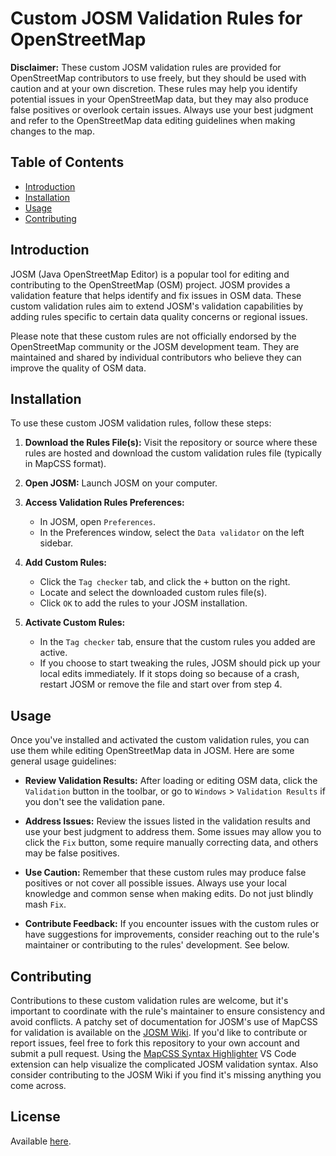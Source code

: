 # Custom JOSM Validation Rules for OpenStreetMap

**Disclaimer:** These custom JOSM validation rules are provided for OpenStreetMap contributors to use freely, but they should be used with caution and at your own discretion. These rules may help you identify potential issues in your OpenStreetMap data, but they may also produce false positives or overlook certain issues. Always use your best judgment and refer to the OpenStreetMap data editing guidelines when making changes to the map.

## Table of Contents

- [Introduction](#introduction)
- [Installation](#installation)
- [Usage](#usage)
- [Contributing](#contributing)

## Introduction

JOSM (Java OpenStreetMap Editor) is a popular tool for editing and contributing to the OpenStreetMap (OSM) project. JOSM provides a validation feature that helps identify and fix issues in OSM data. These custom validation rules aim to extend JOSM's validation capabilities by adding rules specific to certain data quality concerns or regional issues.

Please note that these custom rules are not officially endorsed by the OpenStreetMap community or the JOSM development team. They are maintained and shared by individual contributors who believe they can improve the quality of OSM data.

## Installation

To use these custom JOSM validation rules, follow these steps:

1. **Download the Rules File(s):** Visit the repository or source where these rules are hosted and download the custom validation rules file (typically in MapCSS format).

2. **Open JOSM:** Launch JOSM on your computer.

3. **Access Validation Rules Preferences:**

   - In JOSM, open `Preferences`.
   - In the Preferences window, select the `Data validator` on the left sidebar.

4. **Add Custom Rules:**

   - Click the `Tag checker` tab, and click the <kbd>+</kbd> button on the right.
   - Locate and select the downloaded custom rules file(s).
   - Click `OK` to add the rules to your JOSM installation.

5. **Activate Custom Rules:**

   - In the `Tag checker` tab, ensure that the custom rules you added are active.
   - If you choose to start tweaking the rules, JOSM should pick up your local edits immediately. If it stops doing so because of a crash, restart JOSM or remove the file and start over from step 4.

## Usage

Once you've installed and activated the custom validation rules, you can use them while editing OpenStreetMap data in JOSM. Here are some general usage guidelines:

- **Review Validation Results:** After loading or editing OSM data, click the `Validation` button in the toolbar, or go to `Windows` > `Validation Results` if you don't see the validation pane.

- **Address Issues:** Review the issues listed in the validation results and use your best judgment to address them. Some issues may allow you to click the `Fix` button, some require manually correcting data, and others may be false positives.

- **Use Caution:** Remember that these custom rules may produce false positives or not cover all possible issues. Always use your local knowledge and common sense when making edits. Do not just blindly mash `Fix`.

- **Contribute Feedback:** If you encounter issues with the custom rules or have suggestions for improvements, consider reaching out to the rule's maintainer or contributing to the rules' development. See below.

## Contributing

Contributions to these custom validation rules are welcome, but it's important to coordinate with the rule's maintainer to ensure consistency and avoid conflicts. A patchy set of documentation for JOSM's use of MapCSS for validation is available on the [JOSM Wiki](https://josm.openstreetmap.de/wiki/Help/Validator/MapCSSTagChecker). If you'd like to contribute or report issues, feel free to fork this repository to your own account and submit a pull request. Using the [MapCSS Syntax Highlighter](https://marketplace.visualstudio.com/items?itemName=whammo.mapcss-syntax) VS Code extension can help visualize the complicated JOSM validation syntax. Also consider contributing to the JOSM Wiki if you find it's missing anything you come across.

## License

Available [here](LICENSE.md).
